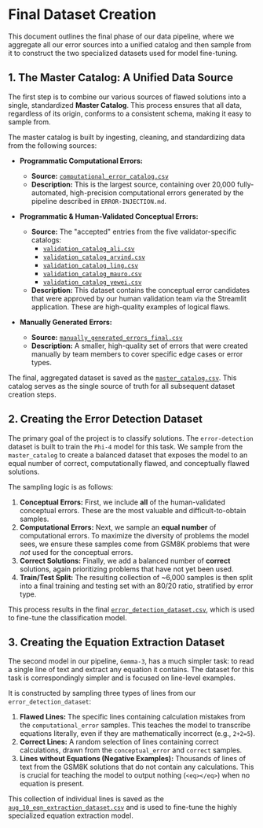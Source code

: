 # Final Dataset Creation

This document outlines the final phase of our data pipeline, where we aggregate all our error sources into a unified catalog and then sample from it to construct the two specialized datasets used for model fine-tuning.

## 1. The Master Catalog: A Unified Data Source

The first step is to combine our various sources of flawed solutions into a single, standardized **Master Catalog**. This process ensures that all data, regardless of its origin, conforms to a consistent schema, making it easy to sample from.

The master catalog is built by ingesting, cleaning, and standardizing data from the following sources:

* **Programmatic Computational Errors:**
  * **Source:** [`computational_error_catalog.csv`](../../data/error-catalogs/computational_error_catalog.csv)
  * **Description:** This is the largest source, containing over 20,000 fully-automated, high-precision computational errors generated by the pipeline described in `ERROR-INJECTION.md`.

* **Programmatic & Human-Validated Conceptual Errors:**
  * **Source:** The "accepted" entries from the five validator-specific catalogs:
    * [`validation_catalog_ali.csv`](../../data/error-catalogs/validation_catalog_ali.csv)
    * [`validation_catalog_arvind.csv`](../../data/error-catalogs/validation_catalog_arvind.csv)
    * [`validation_catalog_ling.csv`](../../data/error-catalogs/validation_catalog_ling.csv)
    * [`validation_catalog_mauro.csv`](../../data/error-catalogs/validation_catalog_mauro.csv)
    * [`validation_catalog_yewei.csv`](../../data/error-catalogs/validation_catalog_yewei.csv)
  * **Description:** This dataset contains the conceptual error candidates that were approved by our human validation team via the Streamlit application. These are high-quality examples of logical flaws.

* **Manually Generated Errors:**
  * **Source:** [`manually_generated_errors_final.csv`](../../data/error-catalogs/manually_generated_errors_final.csv)
  * **Description:** A smaller, high-quality set of errors that were created manually by team members to cover specific edge cases or error types.

The final, aggregated dataset is saved as the [`master_catalog.csv`](../../data/final-datasets/master_catalog.csv). This catalog serves as the single source of truth for all subsequent dataset creation steps.

## 2. Creating the Error Detection Dataset

The primary goal of the project is to classify solutions. The `error-detection` dataset is built to train the `Phi-4` model for this task. We sample from the `master_catalog` to create a balanced dataset that exposes the model to an equal number of correct, computationally flawed, and conceptually flawed solutions.

The sampling logic is as follows:

1. **Conceptual Errors:** First, we include **all** of the human-validated conceptual errors. These are the most valuable and difficult-to-obtain samples.
2. **Computational Errors:** Next, we sample an **equal number** of computational errors. To maximize the diversity of problems the model sees, we ensure these samples come from GSM8K problems that were *not* used for the conceptual errors.
3. **Correct Solutions:** Finally, we add a balanced number of **correct** solutions, again prioritizing problems that have not yet been used.
4. **Train/Test Split:** The resulting collection of ~6,000 samples is then split into a final training and testing set with an 80/20 ratio, stratified by error type.

This process results in the final [`error_detection_dataset.csv`](../../data/final-datasets/error_detection_dataset.csv), which is used to fine-tune the classification model.

## 3. Creating the Equation Extraction Dataset

The second model in our pipeline, `Gemma-3`, has a much simpler task: to read a single line of text and extract any equation it contains. The dataset for this task is correspondingly simpler and is focused on line-level examples.

It is constructed by sampling three types of lines from our `error_detection_dataset`:

1. **Flawed Lines:** The specific lines containing calculation mistakes from the `computational_error` samples. This teaches the model to transcribe equations literally, even if they are mathematically incorrect (e.g., `2+2=5`).
2. **Correct Lines:** A random selection of lines containing correct calculations, drawn from the `conceptual_error` and `correct` samples.
3. **Lines without Equations (Negative Examples):** Thousands of lines of text from the GSM8K solutions that do not contain any calculations. This is crucial for teaching the model to output nothing (`<eq></eq>`) when no equation is present.

This collection of individual lines is saved as the [`aug_10_eqn_extraction_dataset.csv`](../../data/final-datasets/aug_10_eqn_extraction_dataset.csv) and is used to fine-tune the highly specialized equation extraction model.
